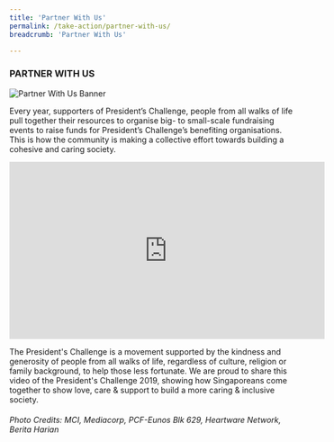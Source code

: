 ```yaml
---
title: 'Partner With Us'
permalink: /take-action/partner-with-us/
breadcrumb: 'Partner With Us'

---
```



### PARTNER WITH US

![Partner With Us Banner](/images/PC_Banner_Partnerwithus_v2.jpg "Partner With Us Banner")

Every year, supporters of President’s Challenge, people from all walks of life pull together their resources to organise big- to small-scale fundraising events to raise funds for President’s Challenge’s benefiting organisations. This is how the community is making a collective effort towards building a cohesive and caring society.
 
 
<div class="bp-youtube">
<iframe width="560" height="315" src="https://www.youtube.com/embed/w1hGcNaUIEM" frameborder="0" allow="accelerometer; autoplay; encrypted-media; gyroscope; picture-in-picture" allowfullscreen></iframe>
</div>
 
 
The President's Challenge is a movement supported by the kindness and generosity of people from all walks of life, regardless of culture, religion or family background, to help those less fortunate. We are proud to share this video of the President's Challenge 2019, showing how Singaporeans come together to show love, care & support to build a more caring & inclusive society.

 

###### Photo Credits: *MCI, Mediacorp, PCF-Eunos Blk 629, Heartware Network, Berita Harian*
